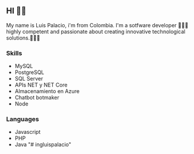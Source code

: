 ## HI ✌🏻️

My name is Luis Palacio, i'm from Colombia. 
I'm a sotfware developer 👨🏻‍💻 highly competent and passionate about creating innovative technological solutions.💭🤖💡

### Skills
+ MySQL
+ PostgreSQL
+ SQL Server
+ APIs NET y NET Core
+ Almacenamiento en Azure
+ Chatbot botmaker
+ Node 

### Languages
+ Javascript
+ PHP
+ Java "# ingluispalacio" 

